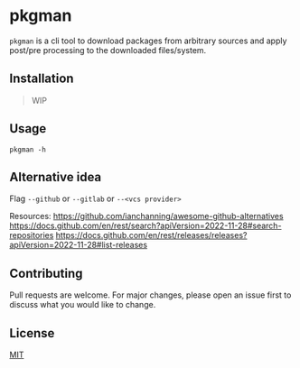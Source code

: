 # pkgman

`pkgman` is a cli tool to download packages from arbitrary sources and apply post/pre processing to the downloaded files/system.

## Installation

> WIP

## Usage

```shell
pkgman -h
```

## Alternative idea

Flag `--github` or `--gitlab` or `--<vcs provider>`

Resources:
https://github.com/ianchanning/awesome-github-alternatives
https://docs.github.com/en/rest/search?apiVersion=2022-11-28#search-repositories
https://docs.github.com/en/rest/releases/releases?apiVersion=2022-11-28#list-releases

## Contributing

Pull requests are welcome. For major changes, please open an issue first to discuss what you would like to change.

## License

[MIT](https://choosealicense.com/licenses/mit/)
